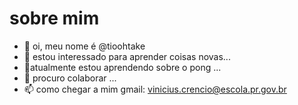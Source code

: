 # sobre mim

- 👋 oi, meu nome é @tioohtake
- 👀 estou interessado para aprender coisas novas...
- 🌱atualmente estou aprendendo sobre o pong ...
- 💞️ procuro colaborar ...
- 📫 como chegar a mim gmail: vinicius.crencio@escola.pr.gov.br
